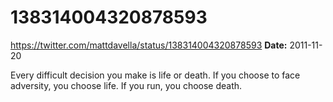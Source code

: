 # 138314004320878593
https://twitter.com/mattdavella/status/138314004320878593
**Date:** 2011-11-20

Every difficult decision you make is life or death. If you choose to face adversity, you choose life. If you run, you choose death.
